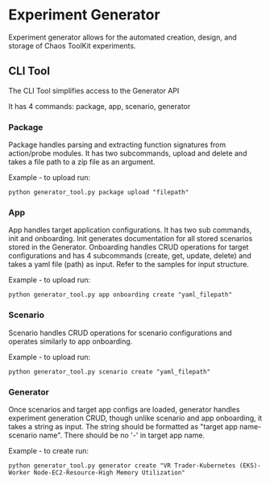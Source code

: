 # Experiment Generator
Experiment generator allows for the automated creation, design, and storage of Chaos ToolKit experiments.

## CLI Tool

The CLI Tool simplifies access to the Generator API

It has 4 commands: package, app, scenario, generator

### Package 
Package handles parsing and extracting function signatures from action/probe modules. It has two subcommands, upload and delete and takes a file path to a zip file as an argument. 

Example - to upload run:
```
python generator_tool.py package upload "filepath" 
```

### App 
App handles target application configurations. It has two sub commands, init and onboarding. Init generates documentation for all stored scenarios stored in the Generator. Onboarding handles CRUD operations for target configurations and has 4 subcommands (create, get, update, delete) and takes a yaml file (path) as input. Refer to the samples for input structure.

Example - to upload run:
```
python generator_tool.py app onboarding create "yaml_filepath"
```

### Scenario 
Scenario handles CRUD operations for scenario configurations and operates similarly to app onboarding.

Example - to upload run:
```
python generator_tool.py scenario create "yaml_filepath"
```

### Generator 
Once scenarios and target app configs are loaded, generator handles experiment generation CRUD, though unlike scenario and app onboarding, it takes a string as input. The string should be formatted as "target app name-scenario name". There should be no '-' in target app name.

Example - to create run:
```
python generator_tool.py generator create "VR Trader-Kubernetes (EKS)-Worker Node-EC2-Resource-High Memory Utilization"
```